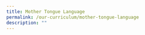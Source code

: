 ```yaml
---
title: Mother Tongue Language
permalink: /our-curriculum/mother-tongue-language
description: ""
---
```

